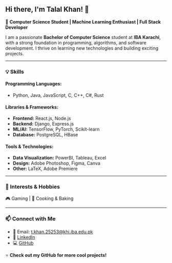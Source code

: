 ## Hi there, I'm Talal Khan! 👋

🚀 **Computer Science Student | Machine Learning Enthusiast | Full Stack Developer**

I am a passionate **Bachelor of Computer Science** student at **IBA Karachi**, with a strong foundation in programming, algorithms, and software development. I thrive on learning new technologies and building exciting projects.

---

### 💡 Skills
#### **Programming Languages:**
- Python, Java, JavaScript, C, C++, C#, Rust

#### **Libraries & Frameworks:**
- **Frontend:** React.js, Node.js
- **Backend:** Django, Express.js
- **ML/AI:** TensorFlow, PyTorch, Scikit-learn
- **Database:** PostgreSQL, HBase

#### **Tools & Technologies:**
- **Data Visualization:** PowerBI, Tableau, Excel
- **Design:** Adobe Photoshop, Figma, Canva
- **Other:** LaTeX, Adobe Premiere

---

### 🌟 Interests & Hobbies
🎮 Gaming | 🍳 Cooking & Baking

---

### 📫 Connect with Me
- 📧 Email: [t.khan.25253@khi.iba.edu.pk](mailto:t.khan.25253@khi.iba.edu.pk)
- 🔗 [LinkedIn](https://www.linkedin.com/in/talalkhan47)
- 💻 [GitHub](https://github.com/tk-474)

⭐ **Check out my GitHub for more cool projects!**
